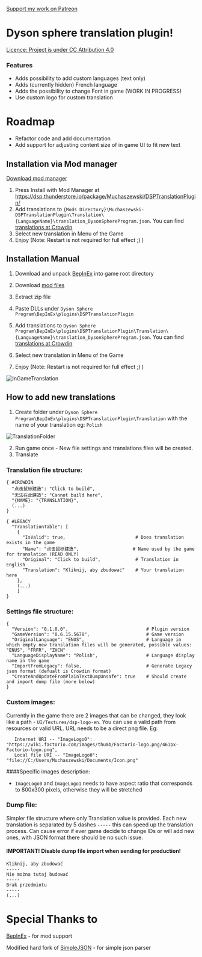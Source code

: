 [Support my work on Patreon](https://www.patreon.com/muchaszewski?fan_landing=true)
# Dyson sphere translation plugin!

[Licence: Project is under CC Attribution 4.0](https://raw.githubusercontent.com/Muchaszewski/DSP_TranslationMod/main/LICENSE)

### Features
 - Adds possibility to add custom languages (text only)
 - Adds (currently hidden) French language
 - Adds the possibility to change Font in game (WORK IN PROGRESS)
 - Use custom logo for custom translation
 
# Roadmap
 - Refactor code and add documentation
 - Add support for adjusting content size of in game UI to fit new text

## Installation via Mod manager 

[Download mod manager](https://dsp.thunderstore.io/package/ebkr/r2modman_dsp/)

1. Press Install with Mod Manager at https://dsp.thunderstore.io/package/Muchaszewski/DSPTranslationPlugin/
2. Add translations to
   `{Mods Directory}\Muchaszewski-DSPTranslationPlugin\Translation\{LanguageName}\translation_DysonSphereProgram.json`.
   You can find [translations at Crowdin](https://crowdin.com/translate/dyson-sphere-program)
6. Select new translation in Menu of the Game
7. Enjoy
   (Note: Restart is not required for full effect ;) )
   
## Installation Manual
1. Download and unpack [BepInEx](https://github.com/BepInEx/BepInEx/releases) into game root directory
2. Download [mod files](https://github.com/Muchaszewski/DSP_TranslationMod/releases)
3. Extract zip file
4. Paste DLLs under `Dyson Sphere Program\BepInEx\plugins\DSPTranslationPlugin`
5. Add translations to
`Dyson Sphere Program\BepInEx\plugins\DSPTranslationPlugin\Translation\{LanguageName}\translation_DysonSphereProgram.json`.
You can find [translations at Crowdin](https://crowdin.com/translate/dyson-sphere-program)

6. Select new translation in Menu of the Game
7. Enjoy
(Note: Restart is not required for full effect ;) )

![InGameTranslation](https://raw.githubusercontent.com/Muchaszewski/DSP_TranslationMod/main/.readme/InGameTranslation.png)

## How to add new translations
1. Create folder under `Dyson Sphere Program\BepInEx\plugins\DSPTranslationPlugin\Translation` with the name of your translation eg: `Polish`

![TranslationFolder](https://raw.githubusercontent.com/Muchaszewski/DSP_TranslationMod/main/.readme/TranslationFolder.png)

2. Run game once - New file settings and translations files will be created.
3. Translate

### Translation file structure:
```
{ #CROWDIN
  "点击鼠标建造": "Click to build",
  "无法在此建造": "Cannot build here",
  "{NAME}: "{TRANSLATION}",
  (...)
}
```


```
{ #LEGACY
  "TranslationTable": [
    {
      "IsValid": true,                          # Does translation exists in the game
      "Name": "点击鼠标建造",                    # Name used by the game for translation (READ ONLY)
      "Original": "Click to build",             # Translation in English
      "Translation": "Kliknij, aby zbudować"    # Your translation here
    },
    (...)
    ]
}
```

### Settings file structure:
```
{
  "Version": "0.1.0.0",                             # Plugin version
  "GameVersion": "0.6.15.5678",                     # Game version
  "OriginalLanguage": "ENUS",                       # Language in which empty new translation files will be generated, possible values: "ENUS", "FRFR", "ZHCN"
  "LanguageDisplayName": "Polish",                  # Language display name in the game
  "ImportFromLegacy": false,                        # Generate Legacy json format (defualt is Crowdin format)
  "CreateAndUpdateFromPlainTextDumpUnsafe": true    # Should create and import dump file (more below)
}
```

### Custom images:
Currently in the game there are 2 images that can be changed, they look like a path - `UI/Textures/dsp-logo-en`. You can use a valid path from resources or valid URL.
URL needs to be a direct png file. Eg:
```
   Internet URI -- "ImageLogo0": "https://wiki.factorio.com/images/thumb/Factorio-logo.png/461px-Factorio-logo.png",
   Local file URI -- "ImageLogo0": "file://C:/Users/Muchaszewski/Documents/Icon.png"
```

####Specific images description:

 - `ImageLogo0` and `ImageLogo1` needs to have aspect ratio that corresponds to 800x300 pixels, otherwise they will be stretched


### Dump file:
Simpler file structure where only Translation value is provided.
Each new translation is separated by 5 dashes `-----` this can speed up the translation process. 
Can cause error if ever game decide to change IDs or will add new ones, with JSON format there should be no such issue.
#### IMPORTANT! Disable dump file import when sending for production!
```
Kliknij, aby zbudować
-----
Nie można tutaj budować
-----
Brak przedmiotu
-----
(...)
```

# Special Thanks to
[BepInEx](https://github.com/BepInEx/BepInEx/releases) - for mod support

Modified hard fork of [SimpleJSON](https://github.com/Bunny83/SimpleJSON) - for simple json parser
